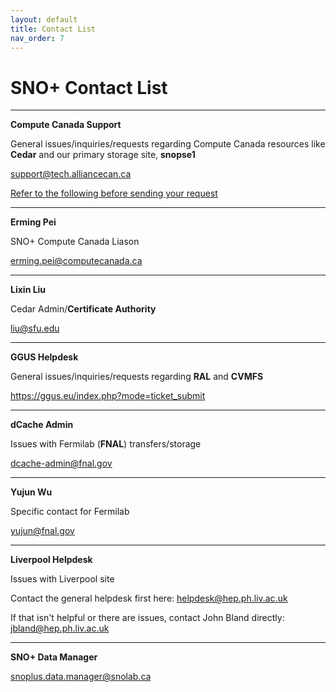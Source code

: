 ```yaml
---
layout: default
title: Contact List
nav_order: 7
---
```


# SNO+ Contact List

---

**Compute Canada Support**

General issues/inquiries/requests regarding Compute Canada resources like **Cedar** and our primary storage site, **snopse1**

support@tech.alliancecan.ca

[Refer to the following before sending your request](https://docs.computecanada.ca/wiki/Technical_support)

---

**Erming Pei**

SNO+ Compute Canada Liason

erming.pei@computecanada.ca

---

**Lixin Liu**

Cedar Admin/**Certificate Authority**

liu@sfu.edu

---

**GGUS Helpdesk**

General issues/inquiries/requests regarding **RAL** and **CVMFS**

https://ggus.eu/index.php?mode=ticket_submit

---

**dCache Admin**

Issues with Fermilab (**FNAL**) transfers/storage

dcache-admin@fnal.gov

---

**Yujun Wu**

Specific contact for Fermilab

yujun@fnal.gov

---

**Liverpool Helpdesk**

Issues with Liverpool site

Contact the general helpdesk first here:
helpdesk@hep.ph.liv.ac.uk

If that isn't helpful or there are issues, contact John Bland directly:
jbland@hep.ph.liv.ac.uk

---

**SNO+ Data Manager**

snoplus.data.manager@snolab.ca

